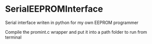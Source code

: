 # SerialEEPROMInterface

Serial interface writen in python for my own EEPROM programmer

Compile the promint.c wrapper and put it into a path folder to run from terminal